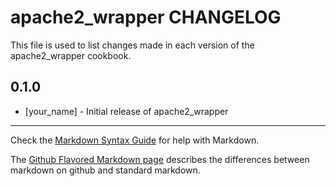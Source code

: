 apache2_wrapper CHANGELOG
=========================

This file is used to list changes made in each version of the apache2_wrapper cookbook.

0.1.0
-----
- [your_name] - Initial release of apache2_wrapper

- - -
Check the [Markdown Syntax Guide](http://daringfireball.net/projects/markdown/syntax) for help with Markdown.

The [Github Flavored Markdown page](http://github.github.com/github-flavored-markdown/) describes the differences between markdown on github and standard markdown.
